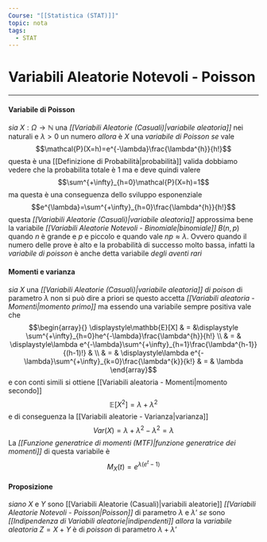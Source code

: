 ```yaml
---
Course: "[[Statistica (STAT)]]"
topic: nota
tags:
  - STAT
---
```

# Variabili Aleatorie Notevoli - Poisson
---

#### Variabile di Poisson
_sia_ $X:\Omega \rightarrow\mathbb{N}$ una  _[[Variabili Aleatorie (Casuali)|variabile aleatoria]]_ nei naturali e $\lambda>0$ un numero 
_allora_ è $X$ una _variabile di Poisson_ 
_se_ vale $$\mathcal{P}(X=h)=e^{-\lambda}\frac{\lambda^{h}}{h!}$$questa è una [[Definizione di Probabilità|probabilità]] valida dobbiamo vedere che la probabilita totale è $1$ ma e deve quindi valere $$\sum^{+\infty}_{h=0}\mathcal{P}(X=h)=1$$ ma questa è una conseguenza dello sviluppo esponenziale $$e^{\lambda}=\sum^{+\infty}_{h=0}\frac{\lambda^{h}}{h!}$$
questa _[[Variabili Aleatorie (Casuali)|variabile aleatoria]]_ approssima bene la variabile _[[Variabili Aleatorie Notevoli - Binomiale|binomiale]]_ $B(n,p)$ quando $n$ è grande e $p$ e piccolo e quando vale $np \approx \lambda$. Ovvero quando il numero delle prove è alto e la probabilità di successo molto bassa, infatti la _variabile di poisson_ è anche detta variabile _degli aventi rari_




#### Momenti e varianza
_sia_  $X$ una _[[Variabili Aleatorie (Casuali)|variabile aleatoria]]_  _di poison_ di parametro $\lambda$ non si può dire a priori se questo accetta _[[Variabili aleatoria - Momenti|momento primo]]_ ma essendo una variabile sempre positiva vale che $$\begin{array}{}
\displaystyle\mathbb{E}[X] & = &\displaystyle \sum^{+\infty}_{h=0}he^{-\lambda}\frac{\lambda^{h}}{h!} \\
 & = & \displaystyle\lambda e^{-\lambda}\sum^{+\infty}_{h=1}\frac{\lambda^{h-1}}{(h-1)!} &  \\ & 
= & \displaystyle\lambda e^{-\lambda}\sum^{+\infty}_{k=0}\frac{\lambda^{k}}{k!} & = & \lambda
\end{array}$$ e con conti simili si ottiene [[Variabili aleatoria - Momenti|momento secondo]]   $$\mathbb{E}[X^{2}]=\lambda + \lambda^{2} $$e di conseguenza la [[Variabili aleatorie - Varianza|varianza]]  $$Var(X)=\lambda+\lambda^{2}-\lambda^{2}=
\lambda$$
La  _[[Funzione generatrice di momenti (MTF)|funzione generatrice dei momenti]]_ di questa variabile è  $$M_{X}(t)=e^{\lambda(e^{t}-1)}$$


#### Proposizione
_siano_ $X$ e $Y$ sono  [[Variabili Aleatorie (Casuali)|variabili aleatorie]] _[[Variabili Aleatorie Notevoli - Poisson|Poisson]]_ di parametro $\lambda$ e $\lambda’$ 
_se_ sono _[[Indipendenza di Variabili aleatorie|indipendenti]]_ 
_allora_ la _variabile aleatoria_ $Z= X+Y$ è  di _poisson_ di parametro $\lambda + \lambda’$ 
